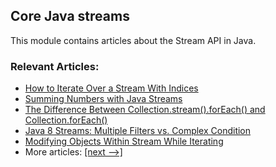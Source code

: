 ## Core Java streams

This module contains articles about the Stream API in Java.

### Relevant Articles: 
- [How to Iterate Over a Stream With Indices](https://www.baeldung.com/java-stream-indices)
- [Summing Numbers with Java Streams](https://www.baeldung.com/java-stream-sum)
- [The Difference Between Collection.stream().forEach() and Collection.forEach()](https://www.baeldung.com/java-collection-stream-foreach)
- [Java 8 Streams: Multiple Filters vs. Complex Condition](https://www.baeldung.com/java-streams-multiple-filters-vs-condition)
- [Modifying Objects Within Stream While Iterating](https://www.baeldung.com/java-stream-modify-objects-during-iteration)
- More articles: [[next -->]](/../core-java-streams-2)
